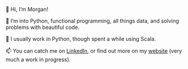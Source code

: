 👋 Hi, I’m Morgan!

👀 I’m into Python, functional programming, all things data, and solving problems with beautiful code.

🌱 I usually work in Python, though spent a while using Scala.

📫 You can catch me on [LinkedIn](https://www.linkedin.com/in/morgan-blake-657871170/), or find out more on my [website](https://jmblake.github.io) (very much a work in progress).

<!---
jmblake/jmblake is a ✨ special ✨ repository because its `README.md` (this file) appears on your GitHub profile.
You can click the Preview link to take a look at your changes.
--->
